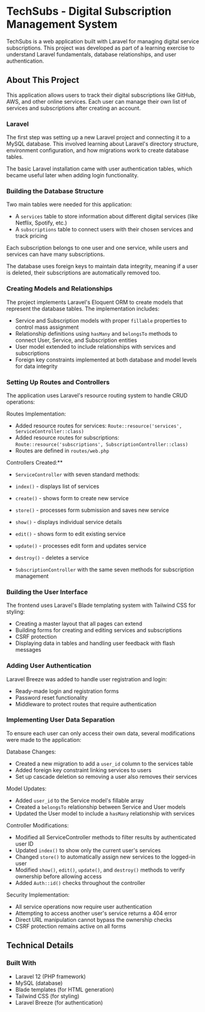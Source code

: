 # TechSubs - Digital Subscription Management System

TechSubs is a web application built with Laravel for managing digital service subscriptions. This project was developed as part of a learning exercise to understand Laravel fundamentals, database relationships, and user authentication.

## About This Project

This application allows users to track their digital subscriptions like GitHub, AWS, and other online services. Each user can manage their own list of services and subscriptions after creating an account.

### Laravel

The first step was setting up a new Laravel project and connecting it to a MySQL database. This involved learning about Laravel's directory structure, environment configuration, and how migrations work to create database tables.

The basic Laravel installation came with user authentication tables, which became useful later when adding login functionality.

### Building the Database Structure

Two main tables were needed for this application:
- A `services` table to store information about different digital services (like Netflix, Spotify, etc.)
- A `subscriptions` table to connect users with their chosen services and track pricing

Each subscription belongs to one user and one service, while users and services can have many subscriptions.

The database uses foreign keys to maintain data integrity, meaning if a user is deleted, their subscriptions are automatically removed too.

### Creating Models and Relationships

The project implements Laravel's Eloquent ORM to create models that represent the database tables. The implementation includes:
- Service and Subscription models with proper `fillable` properties to control mass assignment
- Relationship definitions using `hasMany` and `belongsTo` methods to connect User, Service, and Subscription entities
- User model extended to include relationships with services and subscriptions
- Foreign key constraints implemented at both database and model levels for data integrity

### Setting Up Routes and Controllers

The application uses Laravel's resource routing system to handle CRUD operations:

Routes Implementation:
- Added resource routes for services: `Route::resource('services', ServiceController::class)`
- Added resource routes for subscriptions: `Route::resource('subscriptions', SubscriptionController::class)`
- Routes are defined in `routes/web.php`

Controllers Created:**
- `ServiceController` with seven standard methods:
- `index()` - displays list of services
- `create()` - shows form to create new service
- `store()` - processes form submission and saves new service
- `show()` - displays individual service details
- `edit()` - shows form to edit existing service
- `update()` - processes edit form and updates service
- `destroy()` - deletes a service

- `SubscriptionController` with the same seven methods for subscription management

### Building the User Interface

The frontend uses Laravel's Blade templating system with Tailwind CSS for styling:
- Creating a master layout that all pages can extend
- Building forms for creating and editing services and subscriptions
- CSRF protection
- Displaying data in tables and handling user feedback with flash messages

### Adding User Authentication

Laravel Breeze was added to handle user registration and login:
- Ready-made login and registration forms
- Password reset functionality
- Middleware to protect routes that require authentication

### Implementing User Data Separation

To ensure each user can only access their own data, several modifications were made to the application:

Database Changes:
- Created a new migration to add a `user_id` column to the services table
- Added foreign key constraint linking services to users
- Set up cascade deletion so removing a user also removes their services

Model Updates:
- Added `user_id` to the Service model's fillable array
- Created a `belongsTo` relationship between Service and User models
- Updated the User model to include a `hasMany` relationship with services

Controller Modifications:
- Modified all ServiceController methods to filter results by authenticated user ID
- Updated `index()` to show only the current user's services
- Changed `store()` to automatically assign new services to the logged-in user
- Modified `show()`, `edit()`, `update()`, and `destroy()` methods to verify ownership before allowing access
- Added `Auth::id()` checks throughout the controller

Security Implementation:
- All service operations now require user authentication
- Attempting to access another user's service returns a 404 error
- Direct URL manipulation cannot bypass the ownership checks
- CSRF protection remains active on all forms

## Technical Details

### Built With
- Laravel 12 (PHP framework)
- MySQL (database)
- Blade templates (for HTML generation)
- Tailwind CSS (for styling)
- Laravel Breeze (for authentication)